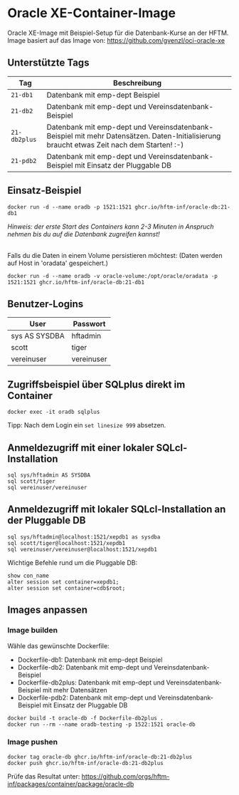 Oracle XE-Container-Image
============================
Oracle XE-Image mit Beispiel-Setup für die Datenbank-Kurse an der HFTM.  
Image basiert auf das Image von: https://github.com/gvenzl/oci-oracle-xe
  

## Unterstützte Tags

| Tag | Beschreibung |
| --- | --- |
| `21-db1` | Datenbank mit emp-dept Beispiel |
| `21-db2` | Datenbank mit emp-dept und Vereinsdatenbank-Beispiel |
| `21-db2plus` | Datenbank mit emp-dept und Vereinsdatenbank-Beispiel mit mehr Datensätzen. Daten-Initialisierung braucht etwas Zeit nach dem Starten! :-) |
| `21-pdb2` | Datenbank mit emp-dept und Vereinsdatenbank-Beispiel mit Einsatz der Pluggable DB |


## Einsatz-Beispiel
```
docker run -d --name oradb -p 1521:1521 ghcr.io/hftm-inf/oracle-db:21-db1
```

*Hinweis: der erste Start des Containers kann 2-3 Minuten in Anspruch nehmen bis du auf die Datenbank zugreifen kannst!*
<br>
<br>
  
Falls du die Daten in einem Volume persistieren möchtest: (Daten werden auf Host in 'oradata' gespeichert.)
```
docker run -d --name oradb -v oracle-volume:/opt/oracle/oradata -p 1521:1521 ghcr.io/hftm-inf/oracle-db:21-db1
```

## Benutzer-Logins

| User | Passwort |
| --- | --- |
| sys AS SYSDBA | hftadmin |
| scott | tiger |
| vereinuser | vereinuser |

## Zugriffsbeispiel über SQLplus direkt im Container
```
docker exec -it oradb sqlplus
```
Tipp: Nach dem Login ein `set linesize 999` absetzen.

## Anmeldezugriff mit einer lokaler SQLcl-Installation  
```
sql sys/hftadmin AS SYSDBA
sql scott/tiger
sql vereinuser/vereinuser
```

## Anmeldezugriff mit lokaler SQLcl-Installation an der Pluggable DB
```
sql sys/hftadmin@localhost:1521/xepdb1 as sysdba
sql scott/tiger@localhost:1521/xepdb1
sql vereinuser/vereinuser@localhost:1521/xepdb1
```

Wichtige Befehle rund um die Pluggable DB:
```
show con_name
alter session set container=xepdb1;
alter session set container=cdb$root;
```

## Images anpassen
### Image builden
Wähle das gewünschte Dockerfile:  
- Dockerfile-db1: Datenbank mit emp-dept Beispiel  
- Dockerfile-db2: Datenbank mit emp-dept und Vereinsdatenbank-Beispiel  
- Dockerfile-db2plus: Datenbank mit emp-dept und Vereinsdatenbank-Beispiel mit mehr Datensätzen  
- Dockerfile-pdb2: Datenbank mit emp-dept und Vereinsdatenbank-Beispiel mit Einsatz der Pluggable DB  
  
```
docker build -t oracle-db -f Dockerfile-db2plus .
docker run --rm --name oradb-testing -p 1522:1521 oracle-db
```

### Image pushen
```
docker tag oracle-db ghcr.io/hftm-inf/oracle-db:21-db2plus
docker push ghcr.io/hftm-inf/oracle-db:21-db2plus
```

Prüfe das Resultat unter: https://github.com/orgs/hftm-inf/packages/container/package/oracle-db
